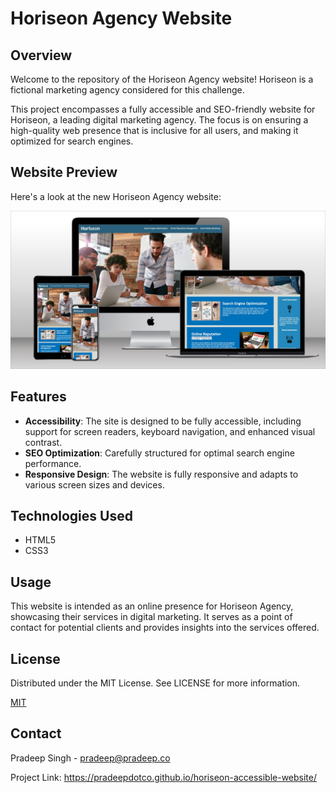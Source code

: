 # Horiseon Agency Website

## Overview
Welcome to the repository of the Horiseon Agency website! Horiseon is a fictional marketing agency considered for this challenge. 

This project encompasses a fully accessible and SEO-friendly website for Horiseon, a leading digital marketing agency. The focus is on ensuring a high-quality web presence that is inclusive for all users, and making it optimized for search engines.

## Website Preview

Here's a look at the new Horiseon Agency website:

![Horiseon Agency Website Preview](assets/images/horiseon-agency-website-screenshot.jpg)

## Features
- **Accessibility**: The site is designed to be fully accessible, including support for screen readers, keyboard navigation, and enhanced visual contrast.
- **SEO Optimization**: Carefully structured for optimal search engine performance.
- **Responsive Design**: The website is fully responsive and adapts to various screen sizes and devices.

## Technologies Used
- HTML5
- CSS3


## Usage

This website is intended as an online presence for Horiseon Agency, showcasing their services in digital marketing. It serves as a point of contact for potential clients and provides insights into the services offered.

## License

Distributed under the MIT License. See LICENSE for more information.

[MIT](https://choosealicense.com/licenses/mit/)

## Contact

Pradeep Singh - pradeep@pradeep.co

Project Link: https://pradeepdotco.github.io/horiseon-accessible-website/